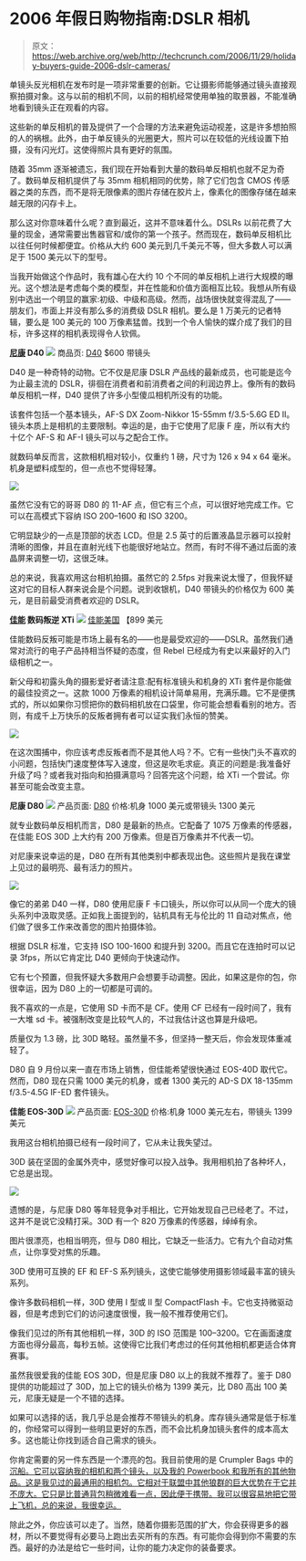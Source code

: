 # 2006 年假日购物指南:DSLR 相机

> 原文：<https://web.archive.org/web/http://techcrunch.com/2006/11/29/holiday-buyers-guide-2006-dslr-cameras/>

单镜头反光相机在发布时是一项非常重要的创新。它让摄影师能够通过镜头直接观察拍摄对象。这与以前的相机不同，以前的相机经常使用单独的取景器，不能准确地看到镜头正在观看的内容。

这些新的单反相机的普及提供了一个合理的方法来避免运动视差，这是许多想拍照的人的祸根。此外，由于单反镜头的光圈更大，照片可以在较低的光线设置下拍摄，没有闪光灯。这使得照片具有更好的氛围。

随着 35mm 逐渐被遗忘，我们现在开始看到大量的数码单反相机也就不足为奇了。数码单反相机提供了与 35mm 相机相同的优势，除了它们包含 CMOS 传感器之类的东西，而不是将无限像素的图片存储在胶片上，像素化的图像存储在越来越无限的闪存卡上。

那么这对你意味着什么呢？直到最近，这并不意味着什么。DSLRs 以前花费了大量的现金，通常需要出售器官和/或你的第一个孩子。然而现在，数码单反相机比以往任何时候都便宜。价格从大约 600 美元到几千美元不等，但大多数人可以满足于 1500 美元以下的型号。

当我开始做这个作品时，我有雄心在大约 10 个不同的单反相机上进行大规模的曝光。这个想法是考虑每个类的模型，并在性能和价值方面相互比较。我想从所有级别中选出一个明显的赢家:初级、中级和高级。然而，战场很快就变得混乱了——朋友们，市面上并没有那么多的消费级 DSLR 相机。要么是 1 万美元的记者特辑，要么是 100 美元的 100 万像素猛兽。找到一个令人愉快的媒介成了我们的目标，许多这样的相机表现得令人钦佩。

**[尼康](https://web.archive.org/web/20201028050816/https://crunchbase.com/organization/nikon) D40**
![](img/da3fefa3badb156bb6cd7f829da81703.png)
商品页: [D40](https://web.archive.org/web/20201028050816/http://www.nikonusa.com/template.php?cat=1&grp=2&productNr=25420)
$600 带镜头

D40 是一种奇特的动物。它不仅是尼康 DSLR 产品线的最新成员，也可能是迄今为止最主流的 DSLR，徘徊在消费者和前消费者之间的利润边界上。像所有的数码单反相机一样，D40 提供了许多小型傻瓜相机所没有的功能。

该套件包括一个基本镜头，AF-S DX Zoom-Nikkor 15-55mm f/3.5-5.6G ED II。镜头本质上是相机的主要限制。幸运的是，由于它使用了尼康 F 座，所以有大约十亿个 AF-S 和 AF-I 镜头可以与之配合工作。

就数码单反而言，这款相机相对较小，仅重约 1 磅，尺寸为 126 x 94 x 64 毫米。机身是塑料成型的，但一点也不觉得轻薄。

![](img/a117cfea3670f997d3c431cff6c66300.png)

虽然它没有它的哥哥 D80 的 11-AF 点，但它有三个点，可以很好地完成工作。它可以在高模式下容纳 ISO 200–1600 和 ISO 3200。

它明显缺少的一点是顶部的状态 LCD。但是 2.5 英寸的后置液晶显示器可以投射清晰的图像，并且在直射光线下也能很好地站立。然而，有时不得不通过后面的液晶屏来调整一切，这很乏味。

总的来说，我喜欢用这台相机拍摄。虽然它的 2.5fps 对我来说太慢了，但我怀疑这对它的目标人群来说会是个问题。说到收银机，D40 带镜头的价格仅为 600 美元，是目前最受消费者欢迎的 DSLR。

**[佳能](https://web.archive.org/web/20201028050816/https://crunchbase.com/organization/canon) 数码叛逆 XTi**
![](img/cc0a2d98fd0463bf0a941db4e2d05b08.png)
[佳能美国](https://web.archive.org/web/20201028050816/http://www.usa.canon.com/consumer/controller?act=ModelDetailAct&fcategoryid=139&modelid=14256)
【899 美元

佳能数码反叛可能是市场上最有名的——也是最受欢迎的——DSLR。虽然我们通常对流行的电子产品持相当怀疑的态度，但 Rebel 已经成为有史以来最好的入门级相机之一。

新父母和初露头角的摄影爱好者请注意:配有标准镜头和机身的 XTi 套件是你能做的最佳投资之一。这款 1000 万像素的相机设计简单易用，充满乐趣。它不是便携式的，所以如果你习惯把你的数码相机放在口袋里，你可能会想看看别的地方。否则，有成千上万快乐的反叛者拥有者可以证实我们永恒的赞美。

![](img/56ee1bc2543d42590d4ee145406ea20f.png)

在这次围捕中，你应该考虑反叛者而不是其他人吗？不。它有一些快门头不喜欢的小问题，包括快门速度整体写入速度，但这是吹毛求疵。真正的问题是:我准备好升级了吗？或者我对指向和拍摄满意吗？回答完这个问题，给 XTi 一个尝试。你甚至可能会改变主意。

**尼康 D80**
![](img/da5572e07512b2182118d6bcce5788e6.png)
产品页面: [D80](https://web.archive.org/web/20201028050816/http://www.nikonusa.com/template.php?cat=1&grp=2&productNr=25412)
价格:机身 1000 美元或带镜头 1300 美元

就专业数码单反相机而言，D80 是最新的热点。它配备了 1075 万像素的传感器，在佳能 EOS 30D 上大约有 200 万像素。但是百万像素并不代表一切。

对尼康来说幸运的是，D80 在所有其他类别中都表现出色。这些照片是我在课堂上见过的最明亮、最有活力的照片。

![](img/4ed23e537f8c2e9c5c41711c4f8ca2ab.png)

像它的弟弟 D40 一样，D80 使用尼康 F 卡口镜头，所以你可以从同一个庞大的镜头系列中汲取灵感。正如我上面提到的，钻机具有无与伦比的 11 自动对焦点，他们做了很多工作来改善您的图片拍摄体验。

根据 DSLR 标准，它支持 ISO 100-1600 和提升到 3200。而且它在连拍时可以记录 3fps，所以它肯定比 D40 更倾向于快速动作。

它有七个预置，但我怀疑大多数用户会想要手动调整。因此，如果这是你的包，你很幸运，因为 D80 上的一切都是可调的。

我不喜欢的一点是，它使用 SD 卡而不是 CF。使用 CF 已经有一段时间了，我有一大堆 sd 卡。被强制改变是比较气人的，不过我估计这也算是升级吧。

质量仅为 1.3 磅，比 30D 略轻。虽然量不多，但坚持一整天后，你会发现体重减轻了。

D80 自 9 月份以来一直在市场上销售，但佳能希望很快通过 EOS-40D 取代它。然而，D80 现在只需 1000 美元的机身，或者 1300 美元的 AD-S DX 18-135mm f/3.5-4.5G IF-ED 套件镜头。

**佳能 EOS-30D**
![](img/458b382c5fa49214c676263a085c01a2.png)
产品页面: [EOS-30D](https://web.archive.org/web/20201028050816/http://www.usa.canon.com/consumer/controller?act=ModelDetailAct&fcategoryid=139&modelid=12929)
价格:机身 1000 美元左右，带镜头 1399 美元

我用这台相机拍摄已经有一段时间了，它从未让我失望过。

30D 装在坚固的金属外壳中，感觉好像可以投入战争。我用相机拍了各种坏人，它总是出现。

![](img/eada26a5b5d6854f840c33597e7b1f22.png)

遗憾的是，与尼康 D80 等年轻竞争对手相比，它开始发现自己已经老了。不过，这并不是说它没精打采。30D 有一个 820 万像素的传感器，绰绰有余。

图片很漂亮，也相当明亮，但与 D80 相比，它缺乏一些活力。它有九个自动对焦点，让你享受对焦的乐趣。

30D 使用可互换的 EF 和 EF-S 系列镜头，这使它能够使用摄影领域最丰富的镜头系列。

像许多数码相机一样，30D 使用 I 型或 II 型 CompactFlash 卡。它也支持微驱动器，但是考虑到它们的访问速度很慢，我一般不推荐使用它们。

像我们见过的所有其他相机一样，30D 的 ISO 范围是 100–3200。它在画面速度方面也得分最高，每秒五帧。这使得它比我们考虑过的任何其他相机都更适合体育赛事。

虽然我很爱我的佳能 EOS 30D，但是尼康 D80 以上的我就不推荐了。鉴于 D80 提供的功能超过了 30D，加上它的镜头价格为 1399 美元，比 D80 高出 100 美元，尼康无疑是一个不错的选择。

如果可以选择的话，我几乎总是会推荐不带镜头的机身。库存镜头通常是低于标准的，你经常可以得到一些明显更好的东西，而不会比机身加镜头套件的成本高太多。这也能让你找到适合自己需求的镜头。

你肯定需要的另一件东西是一个漂亮的包。我目前使用的是 Crumpler Bags 中的[沉船。它可以容纳我的相机和两个镜头，以及我的 Powerbook 和我所有的其他物品。这是我见过的最通用的相机包。它相对于联盟中其他狼群的巨大优势在于它并不庞大。它只是比普通背包稍微难看一点，因此便于携带。我可以很容易地把它带上飞机，总的来说，我很幸运。](https://web.archive.org/web/20201028050816/http://www.crumplerbags.com/home.php)

除此之外，你应该可以走了。当然，随着你摄影范围的扩大，你会获得更多的器材，所以不要觉得有必要马上跑出去买所有的东西。有可能你会得到你不需要的东西。最好的办法是给它一些时间，让你的能力决定你的装备要求。